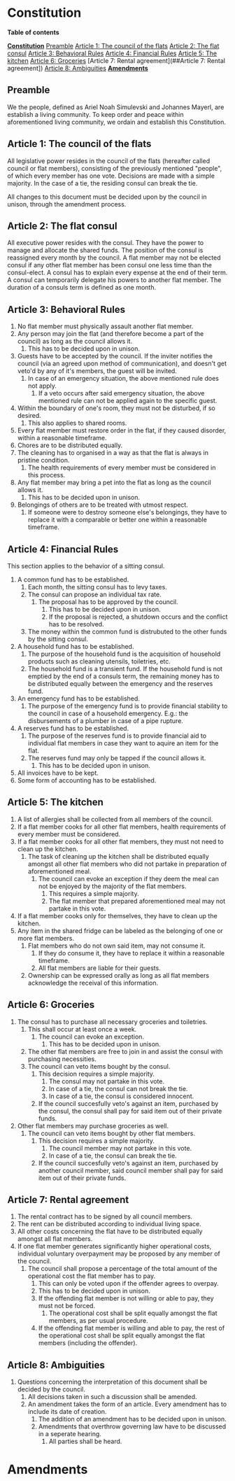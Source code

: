 # Constitution

**Table of contents**

[**Constitution**](#constitution)
	[Preamble](#preamble)
	[Article 1: The council of the flats](#article-1-the-council-of-the-flats)
	[Article 2: The flat consul](#article-2-the-flat-consul)
	[Article 3: Behavioral Rules](#article-3-behavioral-rules)
	[Article 4: Financial Rules](#article-4-financial-rules)
	[Article 5: The kitchen](#article-5-the-kitchen)
	[Article 6: Groceries](#article-6-groceries) 
	[Article 7: Rental agreement](##Article 7: Rental agreement])
	[Article 8: Ambiguities](#article-8-ambiguities)
[**Amendments**](#amendments)

## Preamble

We the people, defined as Ariel Noah Simulevski and Johannes Mayerl, are establish a living community. To keep order and peace within aforementioned living community, we ordain and establish this Constitution.

## Article 1: The council of the flats

All legislative power resides in the council of the flats (hereafter called council or flat members), consisting of the previously mentioned "people", of which every member has one vote. Decisions are made with a simple majority. In the case of a tie, the residing consul can break the tie.

All changes to this document must be decided upon by the council in unison, through the amendment process.

## Article 2: The flat consul

All executive power resides with the consul. They have the power to manage and allocate the shared funds. The position of the consul is reassigned every month by the council. A flat member may not be elected consul if any other flat member has been consul one less time than the consul-elect. A consul has to explain every expense at the end of their term. A consul can temporarily delegate his powers to another flat member. The duration of a consuls term is defined as one month.

## Article 3: Behavioral Rules

1. No flat member must physically assault another flat member.
2. Any person may join the flat (and therefore become a part of the council) as long as the council allows it.
   1. This has to be decided upon in unison.
3. Guests have to be accepted by the council. If the inviter notifies the council (via an agreed upon method of communication), and doesn't get veto'd by any of it's members, the guest will be invited.
   1. In case of an emergency situation, the above mentioned rule does not apply.
      1. If a veto occurs after said emergency situation, the above mentioned rule can not be applied again to the specific guest.
4. Within the boundary of one's room, they must not be disturbed, if so desired.
   1. This also applies to shared rooms.
5. Every flat member must restore order in the flat, if they caused disorder, within a reasonable timeframe.
6. Chores are to be distributed equally.
7. The cleaning has to organised in a way as that the flat is always in pristine condition.
   1. The health requirements of every member must be considered in this process.
8. Any flat member may bring a pet into the flat as long as the council allows it.
   1. This has to be decided upon in unison.
9. Belongings of others are to be treated with utmost respect.
   1. If someone were to destroy someone else's belongings, they have to replace it with a comparable or better one within a reasonable timeframe.

## Article 4: Financial Rules

This section applies to the behavior of a sitting consul.

1. A common fund has to be established.
   1. Each month, the sitting consul has to levy taxes.
   2. The consul can propose an individual tax rate.
      1. The proposal has to be approved by the council.
         1. This has to be decided upon in unison.
         2. If the proposal is rejected, a shutdown occurs and the conflict has to be resolved.
   3. The money within the common fund is distrubuted to the other funds by the sitting consul.
2. A household fund has to be established.
   1. The purpose of the household fund is the acquisition of household products such as cleaning utensils, toiletries, etc.
   2. The household fund is a transient fund. If the household fund is not emptied by the end of a consuls term, the remaining money has to be distributed equally between the emergency and the reserves fund.
3. An emergency fund has to be established.
   1. The purpose of the emergency fund is to provide financial stability to the council in case of a household emergency. E.g.: the disbursements of a plumber in case of a pipe rupture.
4. A reserves fund has to be established.
   1. The purpose of the reserves fund is to provide financial aid to individual flat members in case they want to aquire an item for the flat.
   2. The reserves fund may only be tapped if the council allows it.
      1. This has to be decided upon in unison.
5. All invoices have to be kept.
6. Some form of accounting has to be established.

## Article 5: The kitchen

1. A list of allergies shall be collected from all members of the council.
2. If a flat member cooks for all other flat members, health requirements of every member must be considered.
3. If a flat member cooks for all other flat members, they must not need to clean up the kitchen.
   1. The task of cleaning up the kitchen shall be distributed equally amongst all other flat members who did not partake in preparation of aforementioned meal.
      1. The council can evoke an exception if they deem the meal can not be enjoyed by the majority of the flat members.
         1. This requires a simple majority.
         2. The flat member that prepared aforementioned meal may not partake in this vote.
4. If a flat member cooks only for themselves, they have to clean up the kitchen.
5. Any item in the shared fridge can be labeled as the belonging of one or more flat members.
   1. Flat members who do not own said item, may not consume it.
      1. If they do consume it, they have to replace it within a reasonable timeframe.
      2. All flat members are liable for their guests.
   2. Ownership can be expressed orally as long as all flat members acknowledge the receival of this information.

## Article 6: Groceries 

1. The consul has to purchase all necessary groceries and toiletries.
   1. This shall occur at least once a week.
      1. The council can evoke an exception.
         1. This has to be decided upon in unison.
   2. The other flat members are free to join in and assist the consul with purchasing necessities.
   3. The council can veto items bought by the consul.
      1. This decision requires a simple majority.
         1. The consul may not partake in this vote.
         2. In case of a tie, the consul can not break the tie.
         3. In case of a tie, the consul is considered innocent.
      2. If the council succesfully veto's against an item, purchased by the consul, the consul shall pay for said item out of their private funds.
2. Other flat members may purchase groceries as well.
   1. The council can veto items bought by other flat members.
      1. This decision requires a simple majority.
         1. The council member may not partake in this vote.
         2. In case of a tie, the consul can break the tie.
      2. If the council succesfully veto's against an item, purchased by another council member, said council member shall pay for said item out of their private funds.

## Article 7: Rental agreement

1. The rental contract has to be signed by all council members.
2. The rent can be distributed according to individual living space.
3. All other costs concerning the flat have to be distributed equally amongst all flat members.
4. If one flat member generates significantly higher operational costs, individual voluntary overpayment may be proposed by any member of the council.
   1. The council shall propose a percentage of the total amount of the operational cost the flat member has to pay.
      1. This can only be voted upon if the offender agrees to overpay.
      2. This has to be decided upon in unison.
      3. If the offending flat member is not willing or able to pay, they must not be forced.
         1. The operational cost shall be split equally amongst the flat members, as per usual procedure.
      4. If the offending flat member is willing and able to pay, the rest of the operational cost shall be split equally amongst the flat members (including the offender).

## Article 8: Ambiguities

1. Questions concerning the interpretation of this document shall be decided by the council. 
   1. All decisions taken in such a discussion shall be amended. 
   2. An amendment takes the form of an article. Every amendment has to include its date of creation. 
      1. The addition of an amendment has to be decided upon in unison.
      2. Amendments that overthrow governing law have to be discussed in a seperate hearing.
          1. All parties shall be heard.

# Amendments
